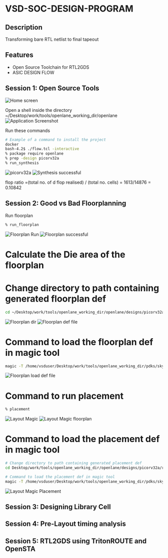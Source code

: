 
# VSD-SOC-DESIGN-PROGRAM

## Description
Transforming bare RTL netlist to final tapeout

## Features
- Open Source Toolchain for RTL2GDS
- ASIC DESIGN FLOW

## Session 1: Open Source Tools
![Home screen](assets/screen1.png)

Open a shell inside the directory  ~/Desktop/work/tools/openlane_working_dir/openlane
![Application Screenshot](assets/screen2.png)

Run these commands
```bash
# Example of a command to install the project
docker
bash-4.2$ ./flow.tcl -interactive
% package require openlane
% prep -design picorv32a
% run_synthesis
```

![picorv32a](assets/screen3.png)
![Synthesis successful](assets/screen4.png)


flop ratio =(total no. of d flop realised) / (total no. cells)
           = 1613/14876
           = 0.10842


## Session 2: Good vs Bad Floorplanning

Run floorplan
```bash
% run_floorplan
```
![Floorplan Run](assets/screen5.png)
![Floorplan successful](assets/screen6.png)


# Calculate the Die area of the floorplan

# Change directory to path containing generated floorplan def
```bash
cd ~/Desktop/work/tools/openlane_working_dir/openlane/designs/picorv32a/runs/04-10_15-44/tmp/floorplan
```
![Floorplan dir](assets/screen7.png)
![Floorplan def file](assets/screen8.png)


# Command to load the floorplan def in magic tool
```bash
magic -T /home/vsduser/Desktop/work/tools/openlane_working_dir/pdks/sky130A/libs.tech/magic/sky130A.tech lef read ../../tmp/merged.lef def read picorv32a.floorplan.def &
```
![Floorplan load def file](assets/screen9.png)

# Command to run placement
```bash
% placement
```
![Layout Magic](assets/screen10.png)
![Layout Magic floorplan](assets/screen11.png)

# Command to load the placement def in magic tool
```bash
# Change directory to path containing generated placement def
cd Desktop/work/tools/openlane_working_dir/openlane/designs/picorv32a/runs/17-03_12-06/results/placement/

# Command to load the placement def in magic tool
magic -T /home/vsduser/Desktop/work/tools/openlane_working_dir/pdks/sky130A/libs.tech/magic/sky130A.tech lef read ../../tmp/merged.lef def read picorv32a.placement.def &
```
![Layout Magic Placement](assets/screen12.png)


## Session 3: Designing Library Cell
## Session 4: Pre-Layout timing analysis
## Session 5: RTL2GDS using TritonROUTE and OpenSTA


